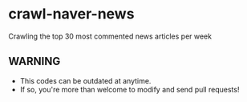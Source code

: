 # crawl-naver-news
Crawling the top 30 most commented news articles per week

## WARNING
- This codes can be outdated at anytime.
- If so, you're more than welcome to modify and send pull requests!
